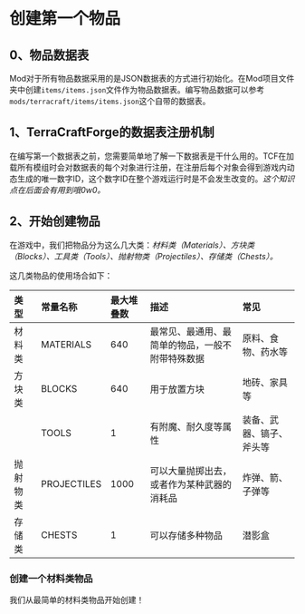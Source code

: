 # 创建第一个物品

## 0、物品数据表

Mod对于所有物品数据采用的是JSON数据表的方式进行初始化。在Mod项目文件夹中创建`items/items.json`文件作为物品数据表。编写物品数据可以参考`mods/terracraft/items/items.json`这个自带的数据表。

## 1、TerraCraftForge的数据表注册机制

在编写第一个数据表之前，您需要简单地了解一下数据表是干什么用的。TCF在加载所有模组时会对数据表的每个对象进行注册，在注册后每个对象会得到游戏内动态生成的唯一数字ID，这个数字ID在整个游戏运行时是不会发生改变的。_这个知识点在后面会有用到哦0w0。_

## 2、开始创建物品

在游戏中，我们把物品分为这么几大类：_材料类（Materials）、方块类（Blocks）、工具类（Tools）、抛射物类（Projectiles）、存储类（Chests）。_

这几类物品的使用场合如下：

| 类型 | 常量名称 | 最大堆叠数 | 描述 | 常见 |
| :--- | :--- | :--- | :--- | :--- |
| 材料类 | MATERIALS | 640 | 最常见、最通用、最简单的物品，一般不附带特殊数据 | 原料、食物、药水等 |
| 方块类 | BLOCKS | 640 | 用于放置方块 | 地砖、家具等 |
|  | TOOLS | 1 | 有附魔、耐久度等属性 | 装备、武器、镐子、斧头等 |
| 抛射物类 | PROJECTILES | 1000 | 可以大量抛掷出去，或者作为某种武器的消耗品 | 炸弹、箭、子弹等 |
| 存储类 | CHESTS | 1 | 可以存储多种物品 | 潜影盒 |

### 创建一个材料类物品

我们从最简单的材料类物品开始创建！

